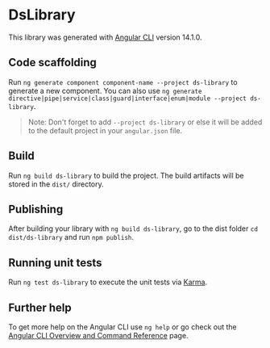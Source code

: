 # DsLibrary

This library was generated with [Angular CLI](https://github.com/angular/angular-cli) version 14.1.0.

## Code scaffolding

Run `ng generate component component-name --project ds-library` to generate a new component. You can also use `ng generate directive|pipe|service|class|guard|interface|enum|module --project ds-library`.
> Note: Don't forget to add `--project ds-library` or else it will be added to the default project in your `angular.json` file. 

## Build

Run `ng build ds-library` to build the project. The build artifacts will be stored in the `dist/` directory.

## Publishing

After building your library with `ng build ds-library`, go to the dist folder `cd dist/ds-library` and run `npm publish`.

## Running unit tests

Run `ng test ds-library` to execute the unit tests via [Karma](https://karma-runner.github.io).

## Further help

To get more help on the Angular CLI use `ng help` or go check out the [Angular CLI Overview and Command Reference](https://angular.io/cli) page.
